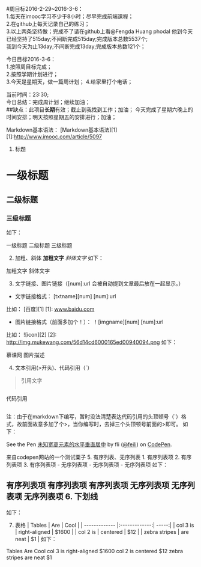 #周目标2016-2-29~2016-3-6：<br/>
1.每天在imooc学习不少于8小时；尽早完成前端课程；<br/>
2.在github上每天记录自己的练习；<br/>
3.以上两条坚持做；完成不了请在github上看@Fengda Huang  phodal  他到今天已经坚持了515day;不间断完成515day;完成版本总数5537个;<br/>
我到今天为止13day;不间断完成13day;完成版本总数121个；<br/>


今日目标2016-3-6：<br/>
1.按照周目标完成；<br/>
2.按照学期计划进行；<br/>
3.今天是星期天，做一篇周计划；
4.给家里打个电话；

当前时间：23:30;   <br/>
今日总结：完成周计划；继续加油； <br/>
##缺点：此项目**长期**有效；截止到我找到工作；加油； 
今天完成了星期六晚上的时间安排；明天按照星期五的安排进行；加油；

Markdown基本语法：
[Markdown基本语法][1]
[1]:http://www.imooc.com/article/5097

1. 标题
# 一级标题
## 二级标题
### 三级标题
如下：

一级标题
二级标题
三级标题

2. 加粗、斜体
**加粗文字**
*斜体文字*
如下：

加粗文字
斜体文字

3. 文字链接、图片链接（[num]:url 会被自动提到文章最后放在一起显示。）
* 文字链接格式：
[txtname][num]
[num]:url

比如：
[百度][1]
[1]: www.baidu.com

* 图片链接格式（前面多加个！）：
！[imgname][num]
[num]:url

比如：
![icon][2]
[2]: http://img.mukewang.com/56d14cd6000165ed00940094.png
如下：

慕课网
图片描述

4. 文本引用(>开头)、代码引用（`）
> 引用文字
> ```
代码引用
> ```
注：由于在markdown下编写，暂时没法清楚表达代码引用的头顶顿号（`）格式，故前面故意多加了个>，当你编写时，去掉三个头顶顿号前面的>即可。
如下：

<p data-height="268" data-theme-id="0" data-slug-hash="obabXz" data-default-tab="result" data-user="feili" class='codepen'>
See the Pen <a href='http://codepen.io/feili/pen/obabXz/'>未知宽高元素的水平垂直居中</a> by fli (<a href='http://codepen.io/feili'>@feili</a>) on <a href='http://codepen.io'>CodePen</a>.
</p>
<script async src="//assets.codepen.io/assets/embed/ei.js"></script>
来自codepen网站的一个测试栗子
5. 有序列表、无序列表
 1. 有序列表项
 2. 有序列表项
 3. 有序列表项
 - 无序列表项
 - 无序列表项
 - 无序列表项
如下：

有序列表项
有序列表项
有序列表项
无序列表项
无序列表项
无序列表项
6. 下划线
----------
如下：

7. 表格
| Tables        | Are           | Cool  |
| ------------- |:-------------:| -----:|
| col 3 is      | right-aligned | $1600 |
| col 2 is      | centered      |   $12 |
| zebra stripes | are neat      |    $1 |
如下：

Tables	Are	Cool
col 3 is	right-aligned	$1600
col 2 is	centered	$12
zebra stripes	are neat	$1

